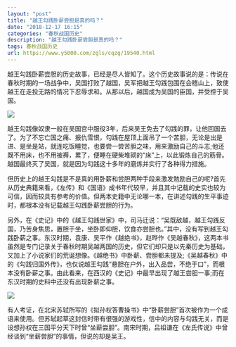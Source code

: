 ```yaml
---
layout: "post"
title: "越王勾践卧薪尝胆是真的吗？"
date: "2018-12-17 16:15"
categories: "春秋战国历史"
description: "越王勾践卧薪尝胆是真的吗？"
tags: 春秋战国历史
url: https://www.y5000.com/zgls/cqzg/19540.html
---
```






越王勾践卧薪尝胆的历史故事，已经是尽人皆知了。这个历史故事说的是：传说在春秋时期的一场战争中，吴国打败了越国，吴军把越王勾践包围在会稽山上，致使越王在走投无路的情况下忍辱求和。从那以后，越国成为吴国的臣国，并受控于吴国。

![](/uploads/allimg/170421/6-1F421133AN45.JPG)

越王勾践像奴隶一般在吴国宫中服役3年，后来吴王免去了勾践的罪，让他回国去了。为了不忘亡国之痛、报仇雪恨，勾践在屋顶上面吊了一个苦胆，无论是出是进、是坐是站，就连吃饭睡觉，也要尝一尝苦胆之味，用来激励自己的斗志;他还既不用床，也不用被褥，累了，便睡在硬柴堆砌的“床”上，以此锻炼自己的筋骨。越国最终灭了吴国，就是因为勾践这十多年的磨炼并实行了各种得力措施。

但历史上的越王勾践是不是真的用卧薪和尝胆两种手段来激发勉励自己的呢?首先从历史典籍来看，《左传》和《国语》成书年代较早，并且其中记载的史实也较为可信，因而较具有参考的价值。但两本史籍中无论哪一本，在讲述勾践的生平事迹时，都根本没有记载越王勾践卧薪尝胆的行为。

另外，在《史记》中的《越王勾践世家》中，司马迁说：“吴既敌越，越王勾践反国，乃苦身焦思，置胆于坐，坐卧即仰胆，饮食亦尝胆也。”其中，没有写到越王勾践卧薪之事。东汉时期，袁康、吴平作《越绝书》，赵晔作《吴越春秋》，这两本书虽然是专门记录关于春秋时期吴越两国的历史，但它们却只是以先秦历史为基础，又加上了小说家们的荒诞想像。《越绝书》中卧薪、尝胆都未提及;《吴越春秋》中的《勾践归国外传》，也仅说越王勾践“悬胆在户外，出入品尝，不绝于口”，而根本没有卧薪之事。由此看来，在西汉的《史记》中最早出现了越王尝胆一事;而在东汉时期的史料中还没有出现卧薪之事。

![](/uploads/allimg/170421/6-1F421133I4395.JPG)

有人考证，在北宋苏轼所写的《拟孙权答曹操书》中“卧薪尝胆”首次被作为一个成语来使用。但苏轼起草这封信时带有很强的游戏性，信中的内容与勾践无关，而是设想孙权在三国平分天下时曾“坐薪尝胆”。南宋时期，吕祖谦在《左氏传说》中曾经谈到“坐薪尝胆”的事情，但说的却是吴王。
